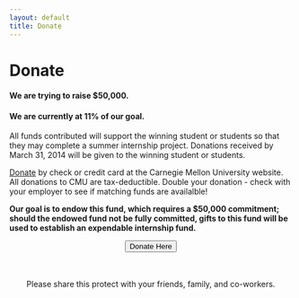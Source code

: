 ```yaml
---
layout: default
title: Donate
---
```


# Donate

#### We are trying to raise **$50,000**.  
#### We are currently at **11%** of our goal.

All funds contributed will support the winning student or students so that they may complete a summer internship project.  Donations received by March 31, 2014 will be given to the winning student or students. 
 
[Donate](https://securelb.imodules.com/s/1410/giving/form.aspx?sid=1410&gid=1&pgid=382&cid=990&appealcode=A2125&dids=176) by check or credit card at the Carnegie Mellon University website.  All donations to CMU are tax-deductible.  Double your donation - check with your employer to see if matching funds are availalble! 

**Our goal is to endow this fund, which requires a $50,000 commitment; should the endowed fund not be fully committed, gifts to this fund will be used to establish an expendable internship fund.**

<div align="center">

  <div class="btn-group">
    <button onclick="window.location='https://securelb.imodules.com/s/1410/giving/form.aspx?sid=1410&amp;gid=1&amp;pgid=382&amp;cid=990&amp;appealcode=A2125&amp;dids=176'" class="btn-primary btn-large">Donate Here</button>
  </div>

  <br />
  <br />

  <p>Please share this protect with your friends, family, and co-workers.</p>
</div>
